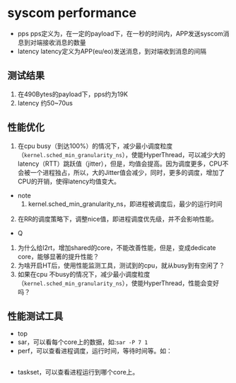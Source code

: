 # syscom performance
- pps
  pps定义为，在一定的payload下，在一秒的时间内，APP发送syscom消息到对端接收消息的数量
- latency
  latency定义为APP(eu/eo)发送消息，到对端收到消息的间隔

## 测试结果
1. 在490Bytes的payload下，pps约为19K
2. latency 约50~70us

## 性能优化
1. 在cpu busy（到达100%）的情况下，减少最小调度粒度（`kernel.sched_min_granularity_ns`），使能HyperThread，可以减少大的latency（RTT）跳跃值（jitter），但是，均值会提高。因为调度更多，CPU不会被一个进程独占，所以，大的Jitter值会减少，同时，更多的调度，增加了CPU的开销，使得latency均值变大。
- note
  1. kernel.sched_min_granularity_ns，即进程被调度后，最少的运行时间
2. 在RR的调度策略下，调整nice值，即进程调度优先级，并不会影响性能。

- Q
1. 为什么给l2rt，增加shared的core，不能改善性能，但是，变成dedicate core，能够显著的提升性能？
2. 为啥开启HT后，使用性能监测工具，测试到的cpu，就从busy到有空闲了？
3. 如果在cpu 不busy的情况下，减少最小调度粒度（`kernel.sched_min_granularity_ns`），使能HyperThread，性能会变好吗？

## 性能测试工具
- top
- sar，可以看每个core上的数据，如:`sar -P 7 1`
- perf，可以查看进程调度，运行时间，等待时间等。如：
  ```bash
  ```
- taskset，可以查看进程运行到哪个core上。
